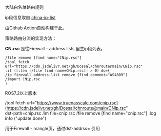 大陆白名单路由规则

ip段信息取自 [china-ip-list](https://github.com/mayaxcn/china-ip-list)

由Github Action自动构建于此。

策略路由分流的实现方法：

**CN.rsc** 是往Firewall - address lists 里生ip段列表。
```
/file remove [find name="CNip.rsc"]
/tool fetch url="https://cdn.jsdelivr.net/gh/Dossal/chnroute@main/CNip.rsc"
:if ([:len [/file find name=CNip.rsc]] > 0) do={
/ip firewall address-list remove [find comment="AS4809"]
/import CNip.rsc
}
```

ROS7.2以上版本

/tool fetch url="https://www.truenasscale.com/cnip.rsc](https://cdn.jsdelivr.net/gh/Dossal/chnroute@main/CNip.rsc" \
dst-path=cnip.rsc
/im file=cnip.rsc
/file remove [find name="cnip.rsc"]
:log info ("update done")


用于Firewall - mangle页，通过dst-addrss= 引用
